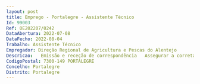 ```yaml
--- 
layout: post
title: Emprego - Portalegre - Assistente Técnico
Id: 99003
Ref: OE202207/0242
DataAbertura: 2022-07-08
DataFecho: 2022-08-04
Trabalho: Assistente Técnico
Empregador: Direção Regional de Agricultura e Pescas do Alentejo
Descricao:   Emissão e receção de correspondência   Assegurar a correta “inserção” dos pedidos no ambiente GFIDOC   Tratar dos processos de despesa e receita   Tratar de processos do gasóleo agrícola e respetivos cartões   Carregamento de IB’s   Articulação com os “Polos” do SRNA   Colaboração na área do Licenciamento Pecuário   Apoio à Sala de Parcelário.
CodigoPostal: 7300-149 PORTALEGRE
Concelho: Portalegre
Distrito: Portalegre
--- 
```

